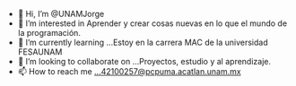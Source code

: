 - 👋 Hi, I’m @UNAMJorge
- 👀 I’m interested in  Aprender y crear cosas nuevas en lo que el mundo de la programación.
- 🌱 I’m currently learning ...Estoy en la carrera MAC de la universidad FESAUNAM
- 💞️ I’m looking to collaborate on ...Proyectos, estudio y al aprendizaje.
- 📫 How to reach me ...42100257@pcpuma.acatlan.unam.mx
<!---
UNAMJorge/UNAMJorge is a ✨ special ✨ repository because its `README.md` (this file) appears on your GitHub profile.
You can click the Preview link to take a look at your changes.
--->
